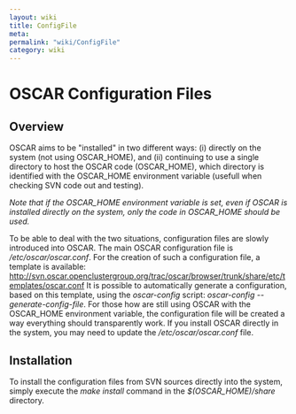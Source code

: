 ```yaml
---
layout: wiki
title: ConfigFile
meta: 
permalink: "wiki/ConfigFile"
category: wiki
---
```

<!-- Name: ConfigFile -->
<!-- Version: 2 -->
<!-- Author: valleegr -->

# OSCAR Configuration Files

## Overview

OSCAR aims to be "installed" in two different ways: (i) directly on the system (not using OSCAR_HOME), and (ii) continuing to use a single directory to host the OSCAR code (OSCAR_HOME), which directory is identified with the OSCAR_HOME environment variable (usefull when checking SVN code out and testing).

*Note that if the OSCAR_HOME environment variable is set, even if OSCAR is installed directly on the system, only the code in OSCAR_HOME should be used.*

To be able to deal with the two situations, configuration files are slowly introduced into OSCAR. The main OSCAR configuration file is _/etc/oscar/oscar.conf_. For the creation of such a configuration file, a template is available: 
http://svn.oscar.openclustergroup.org/trac/oscar/browser/trunk/share/etc/templates/oscar.conf
It is possible to automatically generate a configuration, based on this template, using the _oscar-config_ script: _oscar-config --generate-config-file_.
For those how are still using OSCAR with the OSCAR_HOME environment variable, the configuration file will be created a way everything should transparently work. If you install OSCAR directly in the system, you may need to update the _/etc/oscar/oscar.conf_ file.

## Installation

To install the configuration files  from SVN sources directly into the system, simply execute the _make install_ command in the _$(OSCAR_HOME)/share_ directory.
